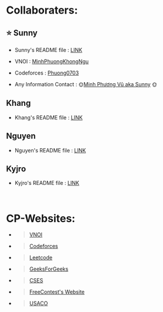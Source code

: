 # **Collaboraters:**
##  ⭐ Sunny 

  - Sunny's README file : [LINK](https://github.com/SunnyYeahBoiii/EveryDayCode/blob/main/Code%20của%20Sunny/README.md)

  - VNOI : [MinhPhuongKhongNgu](https://oj.vnoi.info/user)

  - Codeforces : [Phuong0703](https://codeforces.com/profile/Phuong0703)

  - Any Information Contact : 🌞[Minh Phương Vũ aka Sunny](https://www.facebook.com/profile.php?id=100017964663065) 🌞

## Khang 
  
  - Khang's README file : [LINK](https://github.com/SunnyYeahBoiii/EveryDayCode/blob/main/Code%20của%20Khang/README.md)

## Nguyen

  - Nguyen's README file : [LINK](https://github.com/SunnyYeahBoiii/EveryDayCode/blob/main/Code%20của%20Nguyên/README.md)

## Kyjro

  - Kyjro's README file : [LINK](https://github.com/SunnyYeahBoiii/EveryDayCode/blob/main/Code%20đéo%20phải%20của%20Kyjro/README.md)


<br />

# **CP-Websites:**


  - >[VNOI](https://oj.vnoi.info/problems/)

  - >[Codeforces](https://codeforces.com)

  - >[Leetcode](https://leetcode.com)

  - >[GeeksForGeeks](https://www.geeksforgeeks.org)

  - >[CSES](https://cses.fi/problemset/)

  - >[FreeContest's Website](https://freecontest.net)

  - >[USACO](https://usaco.guide/bronze/complete-rec?lang=cpp)

